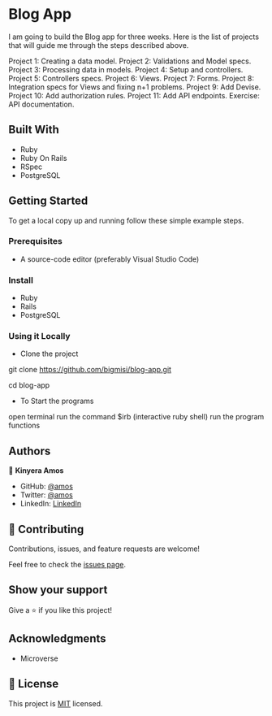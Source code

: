 # Blog App

I am going to build the Blog app for three weeks. Here is the list of projects that will guide me through the steps described above. 

Project 1: Creating a data model.
Project 2: Validations and Model specs.
Project 3: Processing data in models.
Project 4: Setup and controllers.
Project 5: Controllers specs.
Project 6: Views.
Project 7: Forms.
Project 8: Integration specs for Views and fixing n+1 problems.
Project 9: Add Devise.
Project 10: Add authorization rules.
Project 11: Add API endpoints.
Exercise: API documentation.

## Built With

- Ruby
- Ruby On Rails
- RSpec
- PostgreSQL

## Getting Started

To get a local copy up and running follow these simple example steps.

### Prerequisites

- A source-code editor (preferably Visual Studio Code)

### Install

- Ruby
- Rails
- PostgreSQL

### Using it Locally

- Clone the project

git clone https://github.com/bigmisi/blog-app.git

cd blog-app

- To Start the programs

open terminal
run the command $irb (interactive ruby shell)
run the program functions


## Authors

👤 **Kinyera Amos**

- GitHub: [@amos](https://github.com/bigmosi)
- Twitter: [@amos](https://twitter.com/kinyera_amos)
- LinkedIn: [LinkedIn](https://www.linkedin.com/in/kinyera-amos)


## 🤝 Contributing

Contributions, issues, and feature requests are welcome!

Feel free to check the [issues page](../../issues/).

## Show your support

Give a ⭐️ if you like this project!

## Acknowledgments

- Microverse 

## 📝 License

This project is [MIT](./LICENSE.md) licensed.
